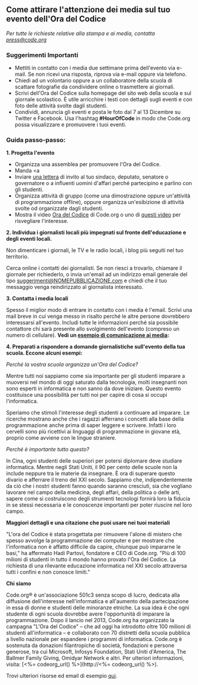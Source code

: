 

## Come attirare l'attenzione dei media sul tuo evento dell'Ora del Codice

*Per tutte le richieste relative alla stampa e ai media, contatta <press@code.org>*

### Suggerimenti Importanti

  * Mettiti in contatto con i media due settimane prima dell'evento via e-mail. Se non ricevi una risposta, riprova via e-mail oppure via telefono.
  * Chiedi ad un volontario oppure a un collaboratore della scuola di scattare fotografie da condividere online o trasmettere ai giornali.
  * Scrivi dell'Ora del Codice sulla homepage del sito web della scuola e sul giornale scolastico. &Egrave; utile arricchire i testi con dettagli sugli eventi e con foto delle attività svolte dagli studenti.
  * Condividi, annuncia gli eventi e posta le foto dal 7 al 13 Dicembre su Twitter e Facebook. Usa l'hashtag **#HourOfCode** in modo che Code.org possa visualizzare e promuovere i tuoi eventi.

### Guida passo-passo:

**1. Progetta l'evento**

  * Organizza una assemblea per promuovere l'Ora del Codice.
  * Manda <a
  * Inviare [ una lettera](<%= hoc_uri('/resources/#sample-emails') %>) di invito al tuo sindaco, deputato, senatore o governatore o a influenti uomini d'affari perché partecipino e parlino con gli studenti.
  * Organizza attività di gruppo (come una dimostrazione oppure un'attività di programmazione offline), oppure organizza un'esibizione di attività svolte od organizzate dagli studenti.
  * Mostra il video [Ora del Codice](<%= hoc_uri('/') %>) di Code.org o uno di [questi video](<%= hoc_uri('/resources#videos') %>) per risvegliare l'interesse.

**2. Individua i giornalisti locali più impegnati sul fronte dell'educazione e degli eventi locali.**

Non dimenticare i giornali, le TV e le radio locali, i blog più seguiti nel tuo territorio.

Cerca online i contatti dei giornalisti. Se non riesci a trovarlo, chiamare il giornale per richiederlo, o invia un'email ad un indirizzo email generale del tipo suggerimenti@NOMEPUBBLICAZIONE.com e chiedi che il tuo messaggio venga reindirizzato al giornalista interessato.

**3. Contatta i media locali**

Spesso il miglior modo di entrare in contatto con i media è l'email. Scrivi una mail breve in cui venga messo in risalto perché le altre persone dovrebbero interessarsi all'evento. Includi tutte le informazioni perché sia possibile contattore chi sarà presente allo svolgimento dell'evento (compreso un numero di cellulare). **Vedi un [esempio di comunicazione ai media](<%= hoc_uri('/resources#sample-emails') %>):**

**4. Preparati a rispondere a domande giornalistiche sull'evento della tua scuola. Eccone alcuni esempi:**

*Perché la vostra scuola organizza un'Ora del Codice?*

Mentre tutti noi sappiamo come sia importante per gli studenti imparare a muoversi nel mondo di oggi saturato dalla tecnologia, molti insegnanti non sono esperti in informatica e non sanno da dove iniziare. Questo evento costituisce una possibilità per tutti noi per capire di cosa si occupi l'informatica.

Speriamo che stimoli l'interesse degli studenti a continuare ad imparare. Le ricerche mostrano anche che i ragazzi afferrano i concetti alla base della programmazione anche prima di saper leggere e scrivere. Infatti i loro cervelli sono più ricettivi ai linguaggi di programmazione in giovane età, proprio come avviene con le lingue straniere.

*Perché è importante tutto questo?*

In Cina, ogni studenti delle superiori per potersi diplomare deve studiare informatica. Mentre negli Stati Uniti, il 90 per cento delle scuole non la include neppure tra le materie da insegnare. È ora di superare questo divario e afferrare il treno del XXI secolo. Sappiamo che, indipendentemente da ciò che i nostri studenti fanno quando saranno cresciuti, sia che vogliano lavorare nel campo della medicina, degli affari, della politica o delle arti, sapere come si costruiscono degli strumenti tecnologi fornirà loro la fiducia in se stessi necessaria e le conoscenze importanti per poter riuscire nel loro campo.

**Maggiori dettagli e una citazione che puoi usare nei tuoi materiali**

"L'ora del Codice è stata progettata per rimuovere l'alone di mistero che spesso avvolge la programmazione dei computer e per mostrare che l'informatica non è affatto difficile da capire, chiunque può impararne le basi," ha affermato Hadi Partovi, fondatore e CEO di Code.org. "Più di 100 milioni di studenti in tutto il mondo hanno provato l'Ora del Codice. La richiesta di una rilevante educazione informatica nel XXI secolo attraversa tutti i confini e non conosce limiti."

**Chi siamo**

Code.org® è un'associazione 501c3 senza scopo di lucro, dedicata alla diffusione dell'interesse nell'informatica e all'aumento della partecipazione in essa di donne e studenti delle minoranze etniche. La sua idea è che ogni studente di ogni scuola dovrebbe avere l'opportunità di imparare la programmazione. Dopo il lancio nel 2013, Code.org ha organizzato la campagna "L'Ora del Codice" – che ad oggi ha introdotto oltre 100 milioni di studenti all'informatica – e collaborato con 70 distretti della scuola pubblica a livello nazionale per espandere i programmi di informatica. Code.org è sostenuta da donazioni filantropiche di società, fondazioni e persone generose, tra cui Microsoft, Infosys Foundation, Stati Uniti d'America, The Ballmer Family Giving, Omidyar Network e altri. Per ulteriori informazioni, visita: [<%= codeorg_url() %>](http://<%= codeorg_url() %>).

  
Trovi ulteriori risorse ed email di esempio [qui](<%= hoc_uri('/resources') %>).